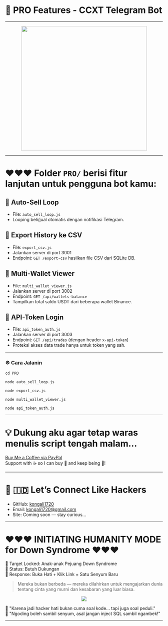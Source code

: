 # 💎 PRO Features - CCXT Telegram Bot
---

<p align="center">
  <img src="https://media3.giphy.com/media/v1.Y2lkPTc5MGI3NjExMHB1bnJ1NHVwaTcxNTY4anV6aW5veWViOW9ydTV4enJ0b3pqOGQxayZlcD12MV9pbnRlcm5hbF9naWZfYnlfaWQmY3Q9Zw/78XCFBGOlS6keY1Bil/giphy.gif" width="400"/>
</p>

---

# ❤️❤❤️ Folder `PRO/` berisi fitur lanjutan untuk pengguna bot kamu:

## 🔁 Auto-Sell Loop

- File: `auto_sell_loop.js`
- Looping beli/jual otomatis dengan notifikasi Telegram.

## 💾 Export History ke CSV

- File: `export_csv.js`
- Jalankan server di port 3001
- Endpoint: `GET /export-csv` hasilkan file CSV dari SQLite DB.

## 🧬 Multi-Wallet Viewer

- File: `multi_wallet_viewer.js`
- Jalankan server di port 3002
- Endpoint: `GET /api/wallets-balance`
- Tampilkan total saldo USDT dari beberapa wallet Binance.

## 🔐 API-Token Login

- File: `api_token_auth.js`
- Jalankan server di port 3003
- Endpoint: `GET /api/trades` (dengan header `x-api-token`)
- Proteksi akses data trade hanya untuk token yang sah.

---

### ⚙️ Cara Jalanin

    cd PRO

    node auto_sell_loop.js
    
    node export_csv.js
    
    node multi_wallet_viewer.js
    
    node api_token_auth.js

---

# 💡 Dukung aku agar tetap waras menulis script tengah malam...

[Buy Me a Coffee via PayPal](https://www.paypal.com/paypalme/bungtempong99)  
Support with ☕ so I can buy 🍜 and keep being 🧠!

---

# 🚀 🇮🇩 Let’s Connect Like Hackers

- GitHub: [kongali1720](https://github.com/kongali1720)  
- Email: [kongali1720@gmail.com](mailto:kongali1720@gmail.com)  
- Site: Coming soon — stay curious...

---

# ❤️❤❤️ INITIATING HUMANITY MODE for Down Syndrome ❤️❤❤️

🎯 Target Locked: Anak-anak Pejuang Down Syndrome  
📡 Status: Butuh Dukungan  
🧠 Response: Buka Hati + Klik Link = Satu Senyum Baru

> Mereka bukan berbeda — mereka dilahirkan untuk mengajarkan dunia tentang cinta yang murni dan kesabaran yang luar biasa.

<p align="center">
  <a href="https://mydonation4ds.github.io/" target="_blank">
    <img src="https://img.shields.io/badge/SUPPORT--NOW-%F0%9F%A7%A1-orange?style=for-the-badge&logo=heart" />
  </a>
</p>

🧡 "Karena jadi hacker hati bukan cuma soal kode... tapi juga soal peduli."  
🧠 "Ngoding boleh sambil senyum, asal jangan inject SQL sambil ngambek!"

---


